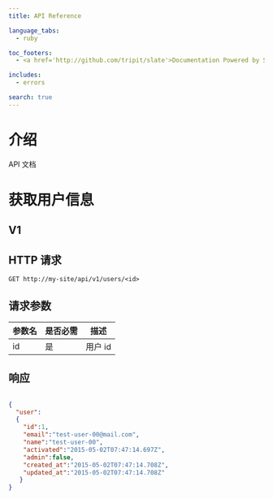 ```yaml
---
title: API Reference

language_tabs:
  - ruby

toc_footers:
  - <a href='http://github.com/tripit/slate'>Documentation Powered by Slate</a>

includes:
  - errors

search: true
---
```


# 介绍

API 文档

# 获取用户信息

## V1

## HTTP 请求

`GET http://my-site/api/v1/users/<id>`

## 请求参数

参数名 | 是否必需 | 描述
-----| --------| -------
id   |  是      | 用户 id|

## 响应

```json

{
  "user":
  {
    "id":1,
	"email":"test-user-00@mail.com",
	"name":"test-user-00",
	"activated":"2015-05-02T07:47:14.697Z",
	"admin":false,
	"created_at":"2015-05-02T07:47:14.708Z",
	"updated_at":"2015-05-02T07:47:14.708Z"
   }
}
```



